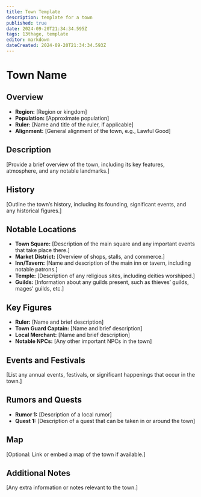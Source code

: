 ```yaml
---
title: Town Template
description: template for a town
published: true
date: 2024-09-20T21:34:34.595Z
tags: 13thage, template
editor: markdown
dateCreated: 2024-09-20T21:34:34.593Z
---
```


# Town Name

## Overview
- **Region:** [Region or kingdom]
- **Population:** [Approximate population]
- **Ruler:** [Name and title of the ruler, if applicable]
- **Alignment:** [General alignment of the town, e.g., Lawful Good]

## Description
[Provide a brief overview of the town, including its key features, atmosphere, and any notable landmarks.]

## History
[Outline the town’s history, including its founding, significant events, and any historical figures.]

## Notable Locations
- **Town Square:** [Description of the main square and any important events that take place there.]
- **Market District:** [Overview of shops, stalls, and commerce.]
- **Inn/Tavern:** [Name and description of the main inn or tavern, including notable patrons.]
- **Temple:** [Description of any religious sites, including deities worshiped.]
- **Guilds:** [Information about any guilds present, such as thieves’ guilds, mages’ guilds, etc.]

## Key Figures
- **Ruler:** [Name and brief description]
- **Town Guard Captain:** [Name and brief description]
- **Local Merchant:** [Name and brief description]
- **Notable NPCs:** [Any other important NPCs in the town]

## Events and Festivals
[List any annual events, festivals, or significant happenings that occur in the town.]

## Rumors and Quests
- **Rumor 1:** [Description of a local rumor]
- **Quest 1:** [Description of a quest that can be taken in or around the town]

## Map
[Optional: Link or embed a map of the town if available.]

## Additional Notes
[Any extra information or notes relevant to the town.]

